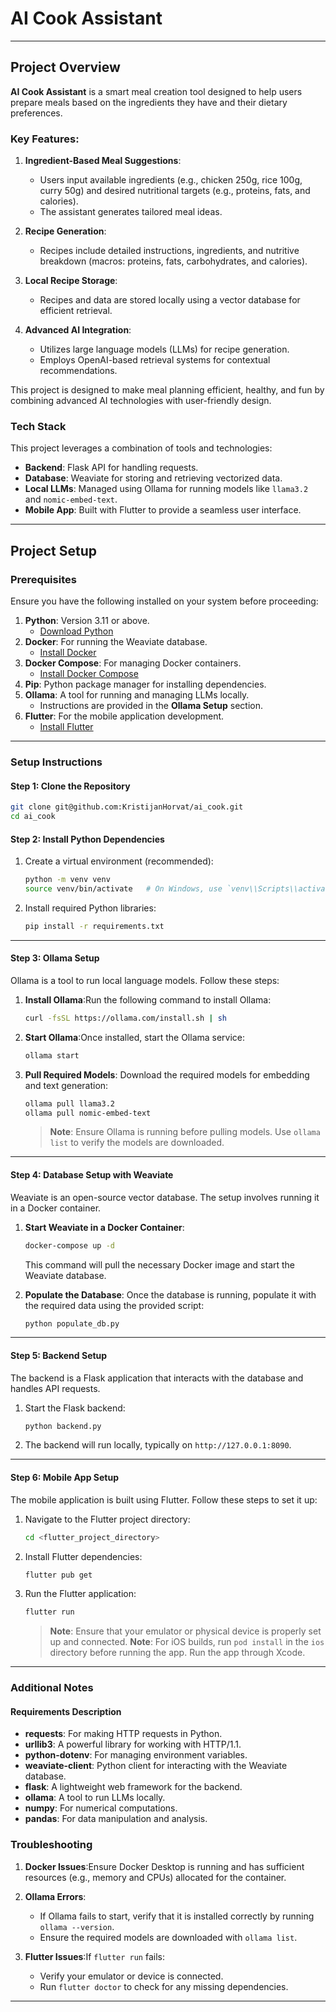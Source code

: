 # AI Cook Assistant

---

## Project Overview

**AI Cook Assistant** is a smart meal creation tool designed to help users prepare meals based on the ingredients they have and their dietary preferences.

### Key Features:

1. **Ingredient-Based Meal Suggestions**:

   - Users input available ingredients (e.g., chicken 250g, rice 100g, curry 50g) and desired nutritional targets (e.g., proteins, fats, and calories).
   - The assistant generates tailored meal ideas.
2. **Recipe Generation**:

   - Recipes include detailed instructions, ingredients, and nutritive breakdown (macros: proteins, fats, carbohydrates, and calories).
3. **Local Recipe Storage**:

   - Recipes and data are stored locally using a vector database for efficient retrieval.
4. **Advanced AI Integration**:

   - Utilizes large language models (LLMs) for recipe generation.
   - Employs OpenAI-based retrieval systems for contextual recommendations.

This project is designed to make meal planning efficient, healthy, and fun by combining advanced AI technologies with user-friendly design.

### Tech Stack

This project leverages a combination of tools and technologies:

- **Backend**: Flask API for handling requests.
- **Database**: Weaviate for storing and retrieving vectorized data.
- **Local LLMs**: Managed using Ollama for running models like `llama3.2` and `nomic-embed-text`.
- **Mobile App**: Built with Flutter to provide a seamless user interface.

---

## Project Setup

### Prerequisites

Ensure you have the following installed on your system before proceeding:

1. **Python**: Version 3.11 or above.
   - [Download Python](https://www.python.org/downloads/)
2. **Docker**: For running the Weaviate database.
   - [Install Docker](https://docs.docker.com/get-docker/)
3. **Docker Compose**: For managing Docker containers.
   - [Install Docker Compose](https://docs.docker.com/compose/install/)
4. **Pip**: Python package manager for installing dependencies.
5. **Ollama**: A tool for running and managing LLMs locally.
   - Instructions are provided in the **Ollama Setup** section.
6. **Flutter**: For the mobile application development.
   - [Install Flutter](https://docs.flutter.dev/get-started/install)

---

### Setup Instructions

#### Step 1: Clone the Repository

```bash
git clone git@github.com:KristijanHorvat/ai_cook.git
cd ai_cook
```

#### Step 2: Install Python Dependencies

1. Create a virtual environment (recommended):

   ```bash
   python -m venv venv
   source venv/bin/activate   # On Windows, use `venv\\Scripts\\activate`
   ```
2. Install required Python libraries:

   ```bash
   pip install -r requirements.txt
   ```

---

#### Step 3: Ollama Setup

Ollama is a tool to run local language models. Follow these steps:

1. **Install Ollama**:Run the following command to install Ollama:

   ```bash
   curl -fsSL https://ollama.com/install.sh | sh
   ```
2. **Start Ollama**:Once installed, start the Ollama service:

   ```bash
   ollama start
   ```
3. **Pull Required Models**:
   Download the required models for embedding and text generation:

   ```bash
   ollama pull llama3.2
   ollama pull nomic-embed-text
   ```

   > **Note**: Ensure Ollama is running before pulling models. Use `ollama list` to verify the models are downloaded.
   >

---

#### Step 4: Database Setup with Weaviate

Weaviate is an open-source vector database. The setup involves running it in a Docker container.

1. **Start Weaviate in a Docker Container**:

   ```bash
   docker-compose up -d
   ```

   This command will pull the necessary Docker image and start the Weaviate database.
2. **Populate the Database**:
   Once the database is running, populate it with the required data using the provided script:

   ```bash
   python populate_db.py
   ```

---

#### Step 5: Backend Setup

The backend is a Flask application that interacts with the database and handles API requests.

1. Start the Flask backend:

   ```bash
   python backend.py
   ```
2. The backend will run locally, typically on `http://127.0.0.1:8090`.

---

#### Step 6: Mobile App Setup

The mobile application is built using Flutter. Follow these steps to set it up:

1. Navigate to the Flutter project directory:

   ```bash
   cd <flutter_project_directory>
   ```
2. Install Flutter dependencies:

   ```bash
   flutter pub get
   ```
3. Run the Flutter application:

   ```bash
   flutter run
   ```

   > **Note**: Ensure that your emulator or physical device is properly set up and connected.
   > **Note**: For iOS builds, run `pod install` in the `ios` directory before running the app. Run the app through Xcode.
   >

---

### Additional Notes

#### Requirements Description

- **requests**: For making HTTP requests in Python.
- **urllib3**: A powerful library for working with HTTP/1.1.
- **python-dotenv**: For managing environment variables.
- **weaviate-client**: Python client for interacting with the Weaviate database.
- **flask**: A lightweight web framework for the backend.
- **ollama**: A tool to run LLMs locally.
- **numpy**: For numerical computations.
- **pandas**: For data manipulation and analysis.

### Troubleshooting

1. **Docker Issues**:Ensure Docker Desktop is running and has sufficient resources (e.g., memory and CPUs) allocated for the container.
2. **Ollama Errors**:

   - If Ollama fails to start, verify that it is installed correctly by running `ollama --version`.
   - Ensure the required models are downloaded with `ollama list`.
3. **Flutter Issues**:If `flutter run` fails:

   - Verify your emulator or device is connected.
   - Run `flutter doctor` to check for any missing dependencies.

---

